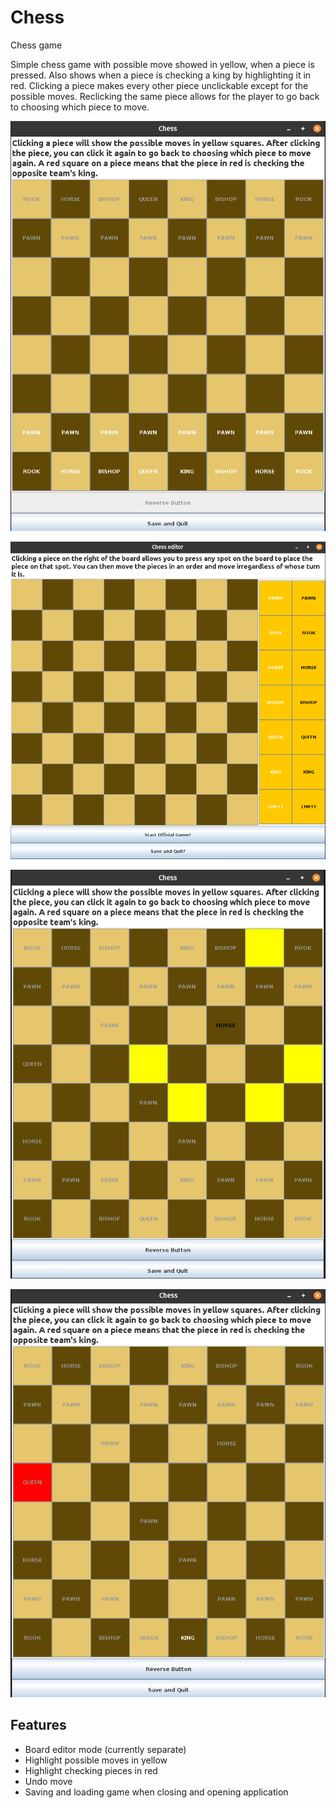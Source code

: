 # Chess
Chess game

Simple chess game with possible move showed in yellow, when a piece is pressed.
Also shows when a piece is checking a king by highlighting it in red.
Clicking a piece makes every other piece unclickable except for the possible moves.
Reclicking the same piece allows for the player to go back to choosing which piece to move.

![](pic/StartNormal.png)

![](pic/StartEditor.png)

![](pic/Move.png)

![](pic/Check.png)

## Features
- Board editor mode (currently separate)
- Highlight possible moves in yellow
- Highlight checking pieces in red
- Undo move
- Saving and loading game when closing and opening application



